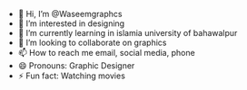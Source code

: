 - 👋 Hi, I’m @Waseemgraphcs
- 👀 I’m interested in designing
- 🌱 I’m currently learning in islamia university of bahawalpur
- 💞️ I’m looking to collaborate on graphics
- 📫 How to reach me email, social media, phone
- 😄 Pronouns: Graphic Designer
- ⚡ Fun fact: Watching movies

<!---
Waseemgraphcs/Waseemgraphcs is a ✨ special ✨ repository because its `README.md` (this file) appears on your GitHub profile.
You can click the Preview link to take a look at your changes.
--->
